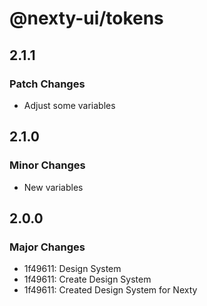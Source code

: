 # @nexty-ui/tokens

## 2.1.1

### Patch Changes

- Adjust some variables

## 2.1.0

### Minor Changes

- New variables

## 2.0.0

### Major Changes

- 1f49611: Design System
- 1f49611: Create Design System
- 1f49611: Created Design System for Nexty
